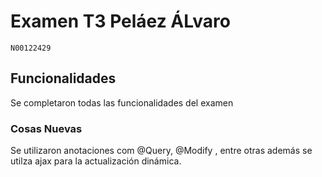 # Examen T3 Peláez ÁLvaro
```
N00122429
```

## Funcionalidades

Se completaron todas las funcionalidades del examen 

### Cosas Nuevas

Se utilizaron anotaciones com @Query, @Modify , entre otras además se utilza ajax para la actualización dinámica.

